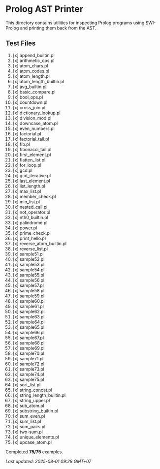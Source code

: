 # Prolog AST Printer

This directory contains utilities for inspecting Prolog programs using SWI-Prolog and printing them back from the AST.

## Test Files

1. [x] append_builtin.pl
2. [x] arithmetic_ops.pl
3. [x] atom_chars.pl
4. [x] atom_codes.pl
5. [x] atom_length.pl
6. [x] atom_length_builtin.pl
7. [x] avg_builtin.pl
8. [x] basic_compare.pl
9. [x] bool_ops.pl
10. [x] countdown.pl
11. [x] cross_join.pl
12. [x] dictionary_lookup.pl
13. [x] division_mod.pl
14. [x] downcase_atom.pl
15. [x] even_numbers.pl
16. [x] factorial.pl
17. [x] factorial_tail.pl
18. [x] fib.pl
19. [x] fibonacci_tail.pl
20. [x] first_element.pl
21. [x] flatten_list.pl
22. [x] for_loop.pl
23. [x] gcd.pl
24. [x] gcd_iterative.pl
25. [x] last_element.pl
26. [x] list_length.pl
27. [x] max_list.pl
28. [x] member_check.pl
29. [x] min_list.pl
30. [x] nested_call.pl
31. [x] not_operator.pl
32. [x] nth0_builtin.pl
33. [x] palindrome.pl
34. [x] power.pl
35. [x] prime_check.pl
36. [x] print_hello.pl
37. [x] reverse_atom_builtin.pl
38. [x] reverse_list.pl
39. [x] sample51.pl
40. [x] sample52.pl
41. [x] sample53.pl
42. [x] sample54.pl
43. [x] sample55.pl
44. [x] sample56.pl
45. [x] sample57.pl
46. [x] sample58.pl
47. [x] sample59.pl
48. [x] sample60.pl
49. [x] sample61.pl
50. [x] sample62.pl
51. [x] sample63.pl
52. [x] sample64.pl
53. [x] sample65.pl
54. [x] sample66.pl
55. [x] sample67.pl
56. [x] sample68.pl
57. [x] sample69.pl
58. [x] sample70.pl
59. [x] sample71.pl
60. [x] sample72.pl
61. [x] sample73.pl
62. [x] sample74.pl
63. [x] sample75.pl
64. [x] sort_list.pl
65. [x] string_concat.pl
66. [x] string_length_builtin.pl
67. [x] string_upper.pl
68. [x] sub_atom.pl
69. [x] substring_builtin.pl
70. [x] sum_even.pl
71. [x] sum_list.pl
72. [x] sum_pairs.pl
73. [x] two-sum.pl
74. [x] unique_elements.pl
75. [x] upcase_atom.pl

Completed **75/75** examples.

_Last updated: 2025-08-01 09:28 GMT+07_
